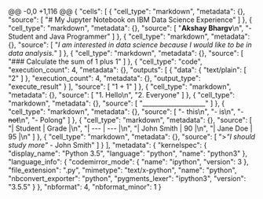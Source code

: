 @@ -0,0 +1,116 @@
{
 "cells": [
  {
   "cell_type": "markdown",
   "metadata": {},
   "source": [
    "# My Jupyter Notebook on IBM Data Science Experience"
   ]
  },
  {
   "cell_type": "markdown",
   "metadata": {},
   "source": [
    "__Akshay Bhargv__\n",
    "- Student and Java Programmer"
   ]
  },
  {
   "cell_type": "markdown",
   "metadata": {},
   "source": [
    "*I am interested in data science because I would like to be in data analysis.*"
   ]
  },
  {
   "cell_type": "markdown",
   "metadata": {},
   "source": [
    "### Calculate the sum of 1 plus 1"
   ]
  },
  {
   "cell_type": "code",
   "execution_count": 4,
   "metadata": {},
   "outputs": [
    {
     "data": {
      "text/plain": [
       "2"
      ]
     },
     "execution_count": 4,
     "metadata": {},
     "output_type": "execute_result"
    }
   ],
   "source": [
    "1 + 1"
   ]
  },
  {
   "cell_type": "markdown",
   "metadata": {},
   "source": [
    "1. Hello\n",
    "2. Everyone"
   ]
  },
  {
   "cell_type": "markdown",
   "metadata": {},
   "source": [
    "____________________"
   ]
  },
  {
   "cell_type": "markdown",
   "metadata": {},
   "source": [
    "- this\n",
    "- is\n",
    "- ~~not~~\n",
    "- Polong"
   ]
  },
  {
   "cell_type": "markdown",
   "metadata": {},
   "source": [
    "| Student | Grade |\n",
    "| ---   | ---  |\n",
    "| John Smith | 90 |\n",
    "| Jane Doe | 95 |\n"
   ]
  },
  {
   "cell_type": "markdown",
   "metadata": {},
   "source": [
    ">*\"I should study more\"*  - John Smith"
   ]
  }
 ],
 "metadata": {
  "kernelspec": {
   "display_name": "Python 3.5",
   "language": "python",
   "name": "python3"
  },
  "language_info": {
   "codemirror_mode": {
    "name": "ipython",
    "version": 3
   },
   "file_extension": ".py",
   "mimetype": "text/x-python",
   "name": "python",
   "nbconvert_exporter": "python",
   "pygments_lexer": "ipython3",
   "version": "3.5.5"
  }
 },
 "nbformat": 4,
 "nbformat_minor": 1
}

